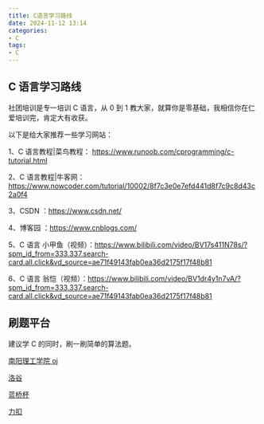 ```yaml
---
title: C语言学习路线
date: 2024-11-12 13:14  
categories:
- C
tags:
- C
---
```


## C 语言学习路线

社团培训是专一培训 C 语言，从 0 到 1 教大家，就算你是零基础，我相信你在仁爱培训完，肯定大有收获。

以下是给大家推荐一些学习网站：

1、C 语言教程|菜鸟教程： https://www.runoob.com/cprogramming/c-tutorial.html

2、C 语言教程|牛客网：https://www.nowcoder.com/tutorial/10002/8f7c3e0e7efd441d8f7c9c8d43c2a0f4

3、CSDN ：https://www.csdn.net/

4、博客园 ：https://www.cnblogs.com/

5、C 语言 小甲鱼（视频）：https://www.bilibili.com/video/BV17s411N78s/?spm_id_from=333.337.search-card.all.click&vd_source=ae71f49143fab0ea36d2175f17f48b81

6、C 语言 翁恺（视频）：https://www.bilibili.com/video/BV1dr4y1n7vA/?spm_id_from=333.337.search-card.all.click&vd_source=ae71f49143fab0ea36d2175f17f48b81

## 刷题平台

建议学 C 的同时，刷一刷简单的算法题。

[南阳理工学院 oj](https://acm.nyist.edu.cn/)

[洛谷](https://www.luogu.com.cn/)

[蓝桥杯](https://dasai.lanqiao.cn/)

[力扣](https://leetcode.cn/)


